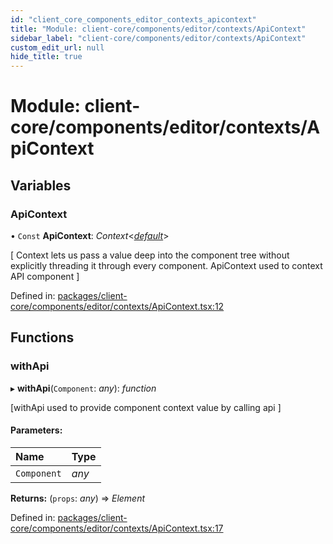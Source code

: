 ```yaml
---
id: "client_core_components_editor_contexts_apicontext"
title: "Module: client-core/components/editor/contexts/ApiContext"
sidebar_label: "client-core/components/editor/contexts/ApiContext"
custom_edit_url: null
hide_title: true
---
```


# Module: client-core/components/editor/contexts/ApiContext

## Variables

### ApiContext

• `Const` **ApiContext**: *Context*<[*default*](../classes/client_core_components_editor_api.default.md)\>

[
Context lets us pass a value deep into the component tree
without explicitly threading it through every component.
ApiContext used to context API component
   ]

Defined in: [packages/client-core/components/editor/contexts/ApiContext.tsx:12](https://github.com/xr3ngine/xr3ngine/blob/5a0f83ed8/packages/client-core/components/editor/contexts/ApiContext.tsx#L12)

## Functions

### withApi

▸ **withApi**(`Component`: *any*): *function*

[withApi used to provide component context value by calling api ]

#### Parameters:

Name | Type |
:------ | :------ |
`Component` | *any* |

**Returns:** (`props`: *any*) => *Element*

Defined in: [packages/client-core/components/editor/contexts/ApiContext.tsx:17](https://github.com/xr3ngine/xr3ngine/blob/5a0f83ed8/packages/client-core/components/editor/contexts/ApiContext.tsx#L17)
